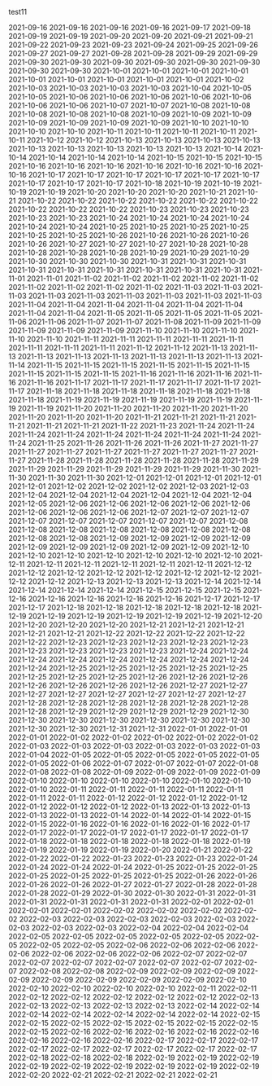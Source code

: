 test11

 2021-09-16 
 2021-09-16 
 2021-09-16 
 2021-09-16 
 2021-09-17 
 2021-09-18 
 2021-09-19 
 2021-09-19 
 2021-09-20 
 2021-09-20 
 2021-09-21 
 2021-09-21 
 2021-09-22 
 2021-09-23 
 2021-09-23 
 2021-09-24 
 2021-09-25 
 2021-09-26 
 2021-09-27 
 2021-09-27 
 2021-09-28 
 2021-09-28 
 2021-09-29 
 2021-09-29 
 2021-09-30 
 2021-09-30 
 2021-09-30 
 2021-09-30 
 2021-09-30 
 2021-09-30 
 2021-09-30 
 2021-09-30 
 2021-10-01 
 2021-10-01 
 2021-10-01 
 2021-10-01 
 2021-10-01 
 2021-10-01 
 2021-10-01 
 2021-10-01 
 2021-10-01 
 2021-10-02 
 2021-10-03 
 2021-10-03 
 2021-10-03 
 2021-10-03 
 2021-10-04 
 2021-10-05 
 2021-10-05 
 2021-10-06 
 2021-10-06 
 2021-10-06 
 2021-10-06 
 2021-10-06 
 2021-10-06 
 2021-10-06 
 2021-10-07 
 2021-10-07 
 2021-10-08 
 2021-10-08 
 2021-10-08 
 2021-10-08 
 2021-10-08 
 2021-10-09 
 2021-10-09 
 2021-10-09 
 2021-10-09 
 2021-10-09 
 2021-10-09 
 2021-10-09 
 2021-10-10 
 2021-10-10 
 2021-10-10 
 2021-10-10 
 2021-10-11 
 2021-10-11 
 2021-10-11 
 2021-10-11 
 2021-10-11 
 2021-10-12 
 2021-10-12 
 2021-10-13 
 2021-10-13 
 2021-10-13 
 2021-10-13 
 2021-10-13 
 2021-10-13 
 2021-10-13 
 2021-10-13 
 2021-10-13 
 2021-10-14 
 2021-10-14 
 2021-10-14 
 2021-10-14 
 2021-10-14 
 2021-10-15 
 2021-10-15 
 2021-10-15 
 2021-10-16 
 2021-10-16 
 2021-10-16 
 2021-10-16 
 2021-10-16 
 2021-10-16 
 2021-10-16 
 2021-10-17 
 2021-10-17 
 2021-10-17 
 2021-10-17 
 2021-10-17 
 2021-10-17 
 2021-10-17 
 2021-10-17 
 2021-10-17 
 2021-10-18 
 2021-10-19 
 2021-10-19 
 2021-10-19 
 2021-10-19 
 2021-10-20 
 2021-10-20 
 2021-10-20 
 2021-10-21 
 2021-10-21 
 2021-10-22 
 2021-10-22 
 2021-10-22 
 2021-10-22 
 2021-10-22 
 2021-10-22 
 2021-10-22 
 2021-10-22 
 2021-10-22 
 2021-10-23 
 2021-10-23 
 2021-10-23 
 2021-10-23 
 2021-10-23 
 2021-10-24 
 2021-10-24 
 2021-10-24 
 2021-10-24 
 2021-10-24 
 2021-10-24 
 2021-10-25 
 2021-10-25 
 2021-10-25 
 2021-10-25 
 2021-10-25 
 2021-10-25 
 2021-10-26 
 2021-10-26 
 2021-10-26 
 2021-10-26 
 2021-10-26 
 2021-10-27 
 2021-10-27 
 2021-10-27 
 2021-10-28 
 2021-10-28 
 2021-10-28 
 2021-10-28 
 2021-10-28 
 2021-10-29 
 2021-10-29 
 2021-10-29 
 2021-10-30 
 2021-10-30 
 2021-10-30 
 2021-10-31 
 2021-10-31 
 2021-10-31 
 2021-10-31 
 2021-10-31 
 2021-10-31 
 2021-10-31 
 2021-10-31 
 2021-10-31 
 2021-11-01 
 2021-11-01 
 2021-11-02 
 2021-11-02 
 2021-11-02 
 2021-11-02 
 2021-11-02 
 2021-11-02 
 2021-11-02 
 2021-11-02 
 2021-11-02 
 2021-11-03 
 2021-11-03 
 2021-11-03 
 2021-11-03 
 2021-11-03 
 2021-11-03 
 2021-11-03 
 2021-11-03 
 2021-11-03 
 2021-11-04 
 2021-11-04 
 2021-11-04 
 2021-11-04 
 2021-11-04 
 2021-11-04 
 2021-11-04 
 2021-11-04 
 2021-11-05 
 2021-11-05 
 2021-11-05 
 2021-11-05 
 2021-11-06 
 2021-11-06 
 2021-11-07 
 2021-11-07 
 2021-11-08 
 2021-11-09 
 2021-11-09 
 2021-11-09 
 2021-11-09 
 2021-11-09 
 2021-11-10 
 2021-11-10 
 2021-11-10 
 2021-11-10 
 2021-11-10 
 2021-11-11 
 2021-11-11 
 2021-11-11 
 2021-11-11 
 2021-11-11 
 2021-11-11 
 2021-11-11 
 2021-11-11 
 2021-11-12 
 2021-11-12 
 2021-11-13 
 2021-11-13 
 2021-11-13 
 2021-11-13 
 2021-11-13 
 2021-11-13 
 2021-11-13 
 2021-11-13 
 2021-11-14 
 2021-11-15 
 2021-11-15 
 2021-11-15 
 2021-11-15 
 2021-11-15 
 2021-11-15 
 2021-11-15 
 2021-11-15 
 2021-11-15 
 2021-11-16 
 2021-11-16 
 2021-11-16 
 2021-11-16 
 2021-11-16 
 2021-11-17 
 2021-11-17 
 2021-11-17 
 2021-11-17 
 2021-11-17 
 2021-11-17 
 2021-11-18 
 2021-11-18 
 2021-11-18 
 2021-11-18 
 2021-11-18 
 2021-11-18 
 2021-11-18 
 2021-11-19 
 2021-11-19 
 2021-11-19 
 2021-11-19 
 2021-11-19 
 2021-11-19 
 2021-11-19 
 2021-11-20 
 2021-11-20 
 2021-11-20 
 2021-11-20 
 2021-11-20 
 2021-11-20 
 2021-11-20 
 2021-11-20 
 2021-11-21 
 2021-11-21 
 2021-11-21 
 2021-11-21 
 2021-11-21 
 2021-11-21 
 2021-11-22 
 2021-11-23 
 2021-11-24 
 2021-11-24 
 2021-11-24 
 2021-11-24 
 2021-11-24 
 2021-11-24 
 2021-11-24 
 2021-11-24 
 2021-11-24 
 2021-11-25 
 2021-11-26 
 2021-11-26 
 2021-11-26 
 2021-11-27 
 2021-11-27 
 2021-11-27 
 2021-11-27 
 2021-11-27 
 2021-11-27 
 2021-11-27 
 2021-11-27 
 2021-11-27 
 2021-11-28 
 2021-11-28 
 2021-11-28 
 2021-11-28 
 2021-11-28 
 2021-11-29 
 2021-11-29 
 2021-11-29 
 2021-11-29 
 2021-11-29 
 2021-11-29 
 2021-11-30 
 2021-11-30 
 2021-11-30 
 2021-11-30 
 2021-12-01 
 2021-12-01 
 2021-12-01 
 2021-12-01 
 2021-12-01 
 2021-12-02 
 2021-12-02 
 2021-12-02 
 2021-12-03 
 2021-12-03 
 2021-12-04 
 2021-12-04 
 2021-12-04 
 2021-12-04 
 2021-12-04 
 2021-12-04 
 2021-12-05 
 2021-12-06 
 2021-12-06 
 2021-12-06 
 2021-12-06 
 2021-12-06 
 2021-12-06 
 2021-12-06 
 2021-12-06 
 2021-12-07 
 2021-12-07 
 2021-12-07 
 2021-12-07 
 2021-12-07 
 2021-12-07 
 2021-12-07 
 2021-12-07 
 2021-12-08 
 2021-12-08 
 2021-12-08 
 2021-12-08 
 2021-12-08 
 2021-12-08 
 2021-12-08 
 2021-12-08 
 2021-12-08 
 2021-12-09 
 2021-12-09 
 2021-12-09 
 2021-12-09 
 2021-12-09 
 2021-12-09 
 2021-12-09 
 2021-12-09 
 2021-12-09 
 2021-12-10 
 2021-12-10 
 2021-12-10 
 2021-12-10 
 2021-12-10 
 2021-12-10 
 2021-12-10 
 2021-12-11 
 2021-12-11 
 2021-12-11 
 2021-12-11 
 2021-12-11 
 2021-12-11 
 2021-12-12 
 2021-12-12 
 2021-12-12 
 2021-12-12 
 2021-12-12 
 2021-12-12 
 2021-12-12 
 2021-12-12 
 2021-12-12 
 2021-12-13 
 2021-12-13 
 2021-12-13 
 2021-12-14 
 2021-12-14 
 2021-12-14 
 2021-12-14 
 2021-12-14 
 2021-12-15 
 2021-12-15 
 2021-12-15 
 2021-12-16 
 2021-12-16 
 2021-12-16 
 2021-12-16 
 2021-12-16 
 2021-12-17 
 2021-12-17 
 2021-12-17 
 2021-12-18 
 2021-12-18 
 2021-12-18 
 2021-12-18 
 2021-12-18 
 2021-12-19 
 2021-12-19 
 2021-12-19 
 2021-12-19 
 2021-12-19 
 2021-12-19 
 2021-12-20 
 2021-12-20 
 2021-12-20 
 2021-12-20 
 2021-12-21 
 2021-12-21 
 2021-12-21 
 2021-12-21 
 2021-12-21 
 2021-12-22 
 2021-12-22 
 2021-12-22 
 2021-12-22 
 2021-12-22 
 2021-12-23 
 2021-12-23 
 2021-12-23 
 2021-12-23 
 2021-12-23 
 2021-12-23 
 2021-12-23 
 2021-12-23 
 2021-12-23 
 2021-12-24 
 2021-12-24 
 2021-12-24 
 2021-12-24 
 2021-12-24 
 2021-12-24 
 2021-12-24 
 2021-12-24 
 2021-12-24 
 2021-12-25 
 2021-12-25 
 2021-12-25 
 2021-12-25 
 2021-12-25 
 2021-12-25 
 2021-12-25 
 2021-12-25 
 2021-12-26 
 2021-12-26 
 2021-12-26 
 2021-12-26 
 2021-12-26 
 2021-12-26 
 2021-12-26 
 2021-12-27 
 2021-12-27 
 2021-12-27 
 2021-12-27 
 2021-12-27 
 2021-12-27 
 2021-12-27 
 2021-12-27 
 2021-12-28 
 2021-12-28 
 2021-12-28 
 2021-12-28 
 2021-12-28 
 2021-12-28 
 2021-12-28 
 2021-12-29 
 2021-12-29 
 2021-12-29 
 2021-12-29 
 2021-12-30 
 2021-12-30 
 2021-12-30 
 2021-12-30 
 2021-12-30 
 2021-12-30 
 2021-12-30 
 2021-12-30 
 2021-12-30 
 2021-12-31 
 2021-12-31 
 2022-01-01 
 2022-01-01 
 2022-01-01 
 2022-01-02 
 2022-01-02 
 2022-01-02 
 2022-01-02 
 2022-01-02 
 2022-01-03 
 2022-01-03 
 2022-01-03 
 2022-01-03 
 2022-01-03 
 2022-01-03 
 2022-01-04 
 2022-01-05 
 2022-01-05 
 2022-01-05 
 2022-01-05 
 2022-01-05 
 2022-01-05 
 2022-01-06 
 2022-01-07 
 2022-01-07 
 2022-01-07 
 2022-01-08 
 2022-01-08 
 2022-01-08 
 2022-01-09 
 2022-01-09 
 2022-01-09 
 2022-01-09 
 2022-01-10 
 2022-01-10 
 2022-01-10 
 2022-01-10 
 2022-01-10 
 2022-01-10 
 2022-01-10 
 2022-01-11 
 2022-01-11 
 2022-01-11 
 2022-01-11 
 2022-01-11 
 2022-01-11 
 2022-01-11 
 2022-01-12 
 2022-01-12 
 2022-01-12 
 2022-01-12 
 2022-01-12 
 2022-01-12 
 2022-01-12 
 2022-01-13 
 2022-01-13 
 2022-01-13 
 2022-01-13 
 2022-01-13 
 2022-01-14 
 2022-01-14 
 2022-01-14 
 2022-01-15 
 2022-01-15 
 2022-01-16 
 2022-01-16 
 2022-01-16 
 2022-01-16 
 2022-01-17 
 2022-01-17 
 2022-01-17 
 2022-01-17 
 2022-01-17 
 2022-01-17 
 2022-01-17 
 2022-01-18 
 2022-01-18 
 2022-01-18 
 2022-01-18 
 2022-01-18 
 2022-01-19 
 2022-01-19 
 2022-01-19 
 2022-01-19 
 2022-01-20 
 2022-01-21 
 2022-01-22 
 2022-01-22 
 2022-01-22 
 2022-01-23 
 2022-01-23 
 2022-01-23 
 2022-01-24 
 2022-01-24 
 2022-01-24 
 2022-01-24 
 2022-01-25 
 2022-01-25 
 2022-01-25 
 2022-01-25 
 2022-01-25 
 2022-01-25 
 2022-01-25 
 2022-01-26 
 2022-01-26 
 2022-01-26 
 2022-01-26 
 2022-01-27 
 2022-01-27 
 2022-01-28 
 2022-01-28 
 2022-01-28 
 2022-01-29 
 2022-01-30 
 2022-01-30 
 2022-01-31 
 2022-01-31 
 2022-01-31 
 2022-01-31 
 2022-01-31 
 2022-01-31 
 2022-02-01 
 2022-02-01 
 2022-02-01 
 2022-02-01 
 2022-02-02 
 2022-02-02 
 2022-02-02 
 2022-02-02 
 2022-02-03 
 2022-02-03 
 2022-02-03 
 2022-02-03 
 2022-02-03 
 2022-02-03 
 2022-02-03 
 2022-02-03 
 2022-02-04 
 2022-02-04 
 2022-02-04 
 2022-02-05 
 2022-02-05 
 2022-02-05 
 2022-02-05 
 2022-02-05 
 2022-02-05 
 2022-02-05 
 2022-02-05 
 2022-02-06 
 2022-02-06 
 2022-02-06 
 2022-02-06 
 2022-02-06 
 2022-02-06 
 2022-02-06 
 2022-02-07 
 2022-02-07 
 2022-02-07 
 2022-02-07 
 2022-02-07 
 2022-02-07 
 2022-02-07 
 2022-02-07 
 2022-02-08 
 2022-02-08 
 2022-02-09 
 2022-02-09 
 2022-02-09 
 2022-02-09 
 2022-02-09 
 2022-02-09 
 2022-02-09 
 2022-02-09 
 2022-02-10 
 2022-02-10 
 2022-02-10 
 2022-02-10 
 2022-02-10 
 2022-02-11 
 2022-02-11 
 2022-02-12 
 2022-02-12 
 2022-02-12 
 2022-02-12 
 2022-02-12 
 2022-02-13 
 2022-02-13 
 2022-02-13 
 2022-02-13 
 2022-02-13 
 2022-02-14 
 2022-02-14 
 2022-02-14 
 2022-02-14 
 2022-02-14 
 2022-02-14 
 2022-02-14 
 2022-02-15 
 2022-02-15 
 2022-02-15 
 2022-02-15 
 2022-02-15 
 2022-02-15 
 2022-02-15 
 2022-02-15 
 2022-02-16 
 2022-02-16 
 2022-02-16 
 2022-02-16 
 2022-02-16 
 2022-02-16 
 2022-02-16 
 2022-02-16 
 2022-02-17 
 2022-02-17 
 2022-02-17 
 2022-02-17 
 2022-02-17 
 2022-02-17 
 2022-02-17 
 2022-02-17 
 2022-02-17 
 2022-02-18 
 2022-02-18 
 2022-02-18 
 2022-02-19 
 2022-02-19 
 2022-02-19 
 2022-02-19 
 2022-02-19 
 2022-02-19 
 2022-02-19 
 2022-02-19 
 2022-02-19 
 2022-02-20 
 2022-02-21 
 2022-02-21 
 2022-02-21 
 2022-02-21 